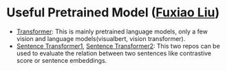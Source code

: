 # Useful Pretrained Model ([Fuxiao Liu](https://fuxiaoliu.github.io))
- [Transformer](https://pypi.org/project/transformers/): This is mainly pretrained language models, only a few vision and language models(visualbert, vision transformer).
- [Sentence Transformer1](https://huggingface.co/cross-encoder), [Sentence Transformer2](https://pypi.org/project/sentence-transformers/): This two repos can be used to evaluate the relation between two sentences like contrastive score or sentence embeddings.

